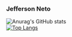### Jefferson Neto
![Anurag's GitHub stats](https://github-readme-stats.vercel.app/api?username=JEFFNETOV8&hide=contribs,prs&theme=algolia) <br>
[![Top Langs](https://github-readme-stats.vercel.app/api/top-langs/?username=JEFFNETOV8&layout=compact&theme=algolia)](https://github.com/anuraghazra/github-readme-stats)

